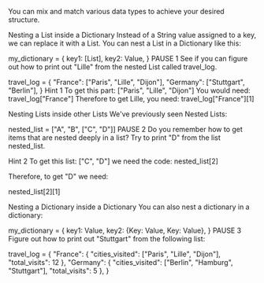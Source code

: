 You can mix and match various data types to achieve your desired structure.

Nesting a List inside a Dictionary
Instead of a String value assigned to a key, we can replace it with a List. You can nest a List in a Dictionary like this:

my_dictionary = {
    key1: [List],
    key2: Value,
}
PAUSE 1
See if you can figure out how to print out "Lille" from the nested List called travel_log.

travel_log = {
    "France": ["Paris", "Lille", "Dijon"],
    "Germany": ["Stuttgart", "Berlin"],
}
 Hint 1 
To get this part: ["Paris", "Lille", "Dijon"] You would need: travel_log["France"]
Therefore to get Lille, you need: travel_log["France"][1]

Nesting Lists inside other Lists
We've previously seen Nested Lists:

nested_list = ["A", "B", ["C", "D"]]
PAUSE 2
Do you remember how to get items that are nested deeply in a list? Try to print "D" from the list nested_list.

 Hint 2 
To get this list: ["C", "D"] we need the code:
nested_list[2]

Therefore, to get "D" we need:

nested_list[2][1]

Nesting a Dictionary inside a Dictionary
You can also nest a dictionary in a dictionary:

my_dictionary = {
    key1: Value,
    key2: {Key: Value, Key: Value},
}
PAUSE 3
Figure out how to print out "Stuttgart" from the following list:

travel_log = {
  "France": {
    "cities_visited": ["Paris", "Lille", "Dijon"], 
    "total_visits": 12
   },
  "Germany": {
    "cities_visited": ["Berlin", "Hamburg", "Stuttgart"], 
    "total_visits": 5
   },
}